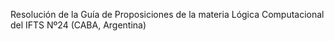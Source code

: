 Resolución de la Guía de Proposiciones de la materia Lógica Computacional del IFTS Nº24 (CABA, Argentina)
